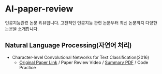 # AI-paper-review

인공지능관련 논문 리뷰입니다.
고전적인 인공지능 관련 논문부터 최신 논문까지 다양한 논문을 소개합니다.

## Natural Language Processing(자연어 처리)
- Character-level Convolutional Networks for Text Classification(2016)
  - [Original Paper Link](https://github.com/Kdavid2355/AI-paper-review/blob/main/Original%20Paper/Character-level%20Convolutional%20Networks%20for%20Text%20Classification.pdf) / Paper Review Video / [Summary PDF](https://github.com/Kdavid2355/AI-paper-review/blob/main/Summary%20of%20paper/Summary%20of%20Convolutional%20Networks%20for%20Text%20Classification.pdf) / Code Practice
